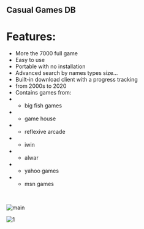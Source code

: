 ## Casual Games DB

# Features:
* More the 7000 full game
* Easy to use
* Portable with no installation
* Advanced search by names types size...
* Built-in download client with a progress tracking
* from 2000s to 2020
* Contains games from:
* * big fish games
* * game house
* * reflexive arcade
* * iwin
* * alwar
* * yahoo games
* * msn games

<br>

![main](https://i.postimg.cc/nrMp4g14/Casual-Games-Store-OZb-RXIsa-N6.png)

![1](https://i.postimg.cc/jd2sz0Yd/Casual-Games-DB-9ujk8-UGIc9.png)
